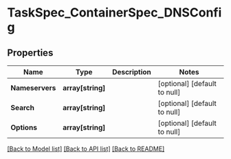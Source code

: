 # TaskSpec_ContainerSpec_DNSConfig

## Properties
Name | Type | Description | Notes
------------ | ------------- | ------------- | -------------
**Nameservers** | **array[string]** |  | [optional] [default to null]
**Search** | **array[string]** |  | [optional] [default to null]
**Options** | **array[string]** |  | [optional] [default to null]

[[Back to Model list]](../README.md#documentation-for-models) [[Back to API list]](../README.md#documentation-for-api-endpoints) [[Back to README]](../README.md)


